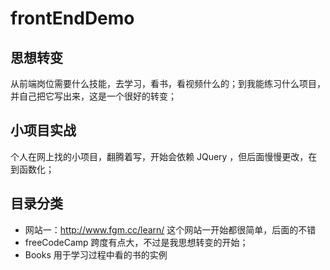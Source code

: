# frontEndDemo

## 思想转变

从前端岗位需要什么技能，去学习，看书，看视频什么的；到我能练习什么项目，并自己把它写出来，这是一个很好的转变；

## 小项目实战

个人在网上找的小项目，翻腾着写，开始会依赖 JQuery ，但后面慢慢更改，在到函数化；

## 目录分类

-  网站一：http://www.fgm.cc/learn/
这个网站一开始都很简单，后面的不错
- freeCodeCamp 
跨度有点大，不过是我思想转变的开始；
- Books
用于学习过程中看的书的实例
